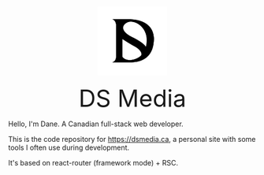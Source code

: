 <p align="center">
<img src="./dsmedia.png" alt="DS Media Logo" style="width: 140px;"/>
</p>
<div align="center" style="font-size:36pt; text-align:center;">DS Media
  </div>

Hello, I'm Dane. A Canadian full-stack web developer.

This is the code repository for https://dsmedia.ca, a personal site with some tools I often use during development.

It's based on react-router (framework mode) + RSC.

